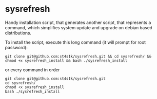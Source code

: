 # sysrefresh
Handy installation script, that generates another script, that represents a command, which simplifies system update and upgrade on debian based distributions.

To install the script, execute this long command (it will prompt for root password):
```
git clone git@github.com:st4s1k/sysrefresh.git && cd sysrefresh/ && chmod +x sysrefresh_install && bash ./sysrefresh_install
```
or every command in order
```
git clone git@github.com:st4s1k/sysrefresh.git
cd sysrefresh/
chmod +x sysrefresh_install
bash ./sysrefresh_install
```

